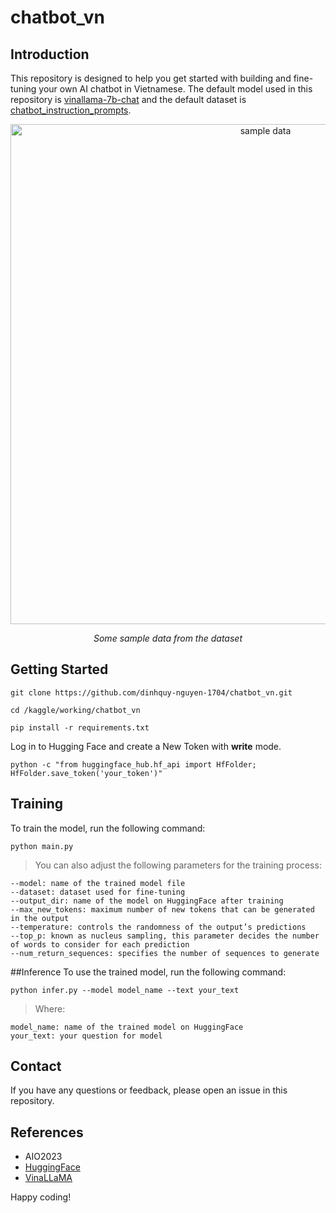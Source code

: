 # chatbot_vn
## Introduction
This repository is designed to help you get started with building and fine-tuning your own AI chatbot in Vietnamese. The default model used in this repository is [vinallama-7b-chat](https://huggingface.co/vilm/vinallama-7b-chat) and the default dataset is [chatbot_instruction_prompts](https://huggingface.co/datasets/alespalla/chatbot_instruction_prompts).
<p align="center">
  <img width="800" alt="sample data" src="https://github.com/dinhquy-nguyen-1704/chatbot_vn/assets/127675330/10baed6e-2d9e-440f-8f94-646ac31773cc">
</p>
<p align="center">
  <em>Some sample data from the dataset</em>
</p>

## Getting Started
```
git clone https://github.com/dinhquy-nguyen-1704/chatbot_vn.git
```
```
cd /kaggle/working/chatbot_vn
```
```
pip install -r requirements.txt
```
Log in to Hugging Face and create a New Token with **write** mode.
```
python -c "from huggingface_hub.hf_api import HfFolder; HfFolder.save_token('your_token')"
```

## Training
To train the model, run the following command:
```
python main.py
```
> You can also adjust the following parameters for the training process: 
```
--model: name of the trained model file
--dataset: dataset used for fine-tuning
--output_dir: name of the model on HuggingFace after training
--max_new_tokens: maximum number of new tokens that can be generated in the output
--temperature: controls the randomness of the output’s predictions
--top_p: known as nucleus sampling, this parameter decides the number of words to consider for each prediction
--num_return_sequences: specifies the number of sequences to generate
```

##Inference
To use the trained model, run the following command:
```
python infer.py --model model_name --text your_text
```
> Where:
```
model_name: name of the trained model on HuggingFace
your_text: your question for model
```

## Contact
If you have any questions or feedback, please open an issue in this repository.

## References
- AIO2023
- [HuggingFace](https://huggingface.co/)
- [VinaLLaMA](https://www.vilm.org/research/introducing-vinallama)

Happy coding!
